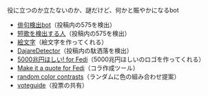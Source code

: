 役に立つのか立たないのか、謎だけど、何かと賑やかになるbot

* [俳句検出bot](https://social.timespiral.co.jp/users/find575)（投稿内の575を検出）
* [短歌を検出する人](https://mastodon.crazynewworld.net/users/tanka)（投稿内の575を検出）
* [絵文字](https://don.nzws.me/users/emoji)（絵文字を作ってくれる）
* [DajareDetector](https://social.timespiral.co.jp/users/DajareDetector)（投稿内の駄洒落を検出）
* [5000兆円ほしい! for Fedi](https://misskey.io/@5c)（5000兆円ほしいのロゴを作ってくれる）
* [Make it a quote for Fedi](https://misskey.io/@makeitquote)（コラ作成ツール）
* [random color contrasts](https://botsin.space/users/randomColorContrasts)（ランダムに色の組み合わせ提案）
* [voteguide](https://notestock.osa-p.net/users/voteguide)（投票の共有）

